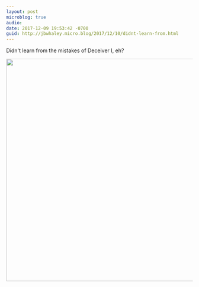 ```yaml
---
layout: post
microblog: true
audio: 
date: 2017-12-09 19:53:42 -0700
guid: http://jbwhaley.micro.blog/2017/12/10/didnt-learn-from.html
---
```

Didn't learn from the mistakes of Deceiver I, eh?

<img src="http://www.jarrodwhaley.com/uploads/2017/c84dfb06c0.jpg" width="600" height="600" />
